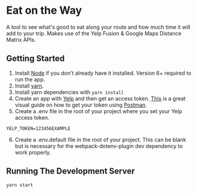 # Eat on the Way

A tool to see what's good to eat along your route and how much time it will add to your trip. Makes use of the Yelp Fusion & Google Maps Distance Matrix APIs.

## Getting Started

1. Install [Node](https://nodejs.org/en/) if you don't already have it installed. Version 6+ required to run the app.
2. Install [yarn](https://yarnpkg.com/en/).
3. Install yarn dependencies with `yarn install`
4. Create an app with [Yelp](https://www.yelp.com/developers/documentation/v3/authentication) and then get an access token. [This](http://jacklyons.me/yelp-fusion-api-access-token/) is a great visual guide on how to get your token using [Postman](https://www.getpostman.com/).
5. Create a .env file in the root of your project where you set your Yelp access token.
```
YELP_TOKEN=123456EXAMPLE
```
6. Create a .env.default file in the root of your project. This can be blank but is necessary for the webpack-dotenv-plugin dev dependency to work properly.

## Running The Development Server

```
yarn start
```
